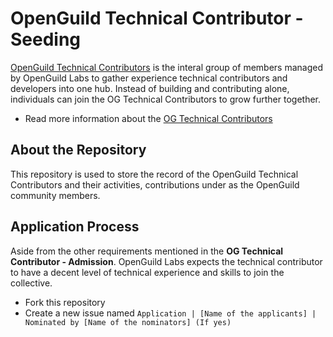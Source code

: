 # OpenGuild Technical Contributor - Seeding
[OpenGuild Technical Contributors](https://handbook.openguild.wtf/general-information/og-technical-contributor) is the interal group of members managed by OpenGuild Labs to gather experience technical contributors and developers into one hub. Instead of building and contributing alone, individuals can join the OG Technical Contributors to grow further together. 
- Read more information about the [OG Technical Contributors](https://handbook.openguild.wtf/general-information/og-technical-contributor)
## About the Repository
This repository is used to store the record of the OpenGuild Technical Contributors and their activities, contributions under as the OpenGuild community members.
## Application Process
Aside from the other requirements mentioned in the **OG Technical Contributor - Admission**. OpenGuild Labs expects the technical contributor to have a decent level of technical experience and skills to join the collective.
- Fork this repository
- Create a new issue named `Application | [Name of the applicants] | Nominated by [Name of the nominators] (If yes)`
